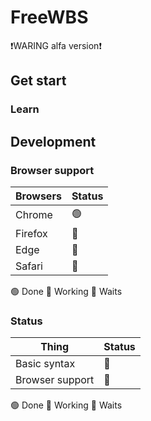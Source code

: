 # FreeWBS
❗WARING alfa version❗
## Get start

### Learn
## Development
### Browser support
| Browsers     | Status |
| ----------- | ----------- |
| Chrome      | 🟢       |
|  Firefox  | 🛑        |
| Edge | 🛑     |
| Safari | 🛑     |

🟢 Done
🔨 Working
🛑 Waits
### Status
| Thing      | Status |
| ----------- | ----------- |
| Basic syntax      | 🔨       |
|  Browser support  | 🛑        |

🟢 Done
🔨 Working
🛑 Waits
